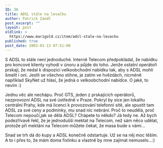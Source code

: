 ```yaml
---
ID: 36
title: ADSL stále na levačku
author: Patrick Zandl
post_excerpt: ""
layout: post
oldlink: >
  https://www.marigold.cz/item/adsl-stale-na-levacku
published: true
post_date: 2003-01-13 07:51:00
---
```

<p>
S ADSL to stále není jednoduché. Interně Telecom předpokládal, že nabídku pro koncové klienty vyhodí v únoru a půjde do toho. Jenže ostatní operátoři prskají, že nedal k dispozici velkoobchodní nabídku tak, aby s ADSL mohli šmelit i oni. Jestli se všechno stihne, je zatím ve hvězdách, nicméně například SkyNet už hlásí, že jedná o velkoobchodní nabídce. O jaké, to nevím :)</p>

<p>
Jednu věc ale nechápu. Proč GTS, jeden z prskajících operátorů, nezprovozní ADSL na své ústředně v Praze. Pokryl by sice jen lokalitu centrální Prahy, kde má licenci k provozování telefonní sítě, ale spustit tam ADSL za své ceny a podmínky, mu snad nic nebrání. Proč to neudělá, proč Telecom nepoučí,jak se dělá ADSL? Chápete to někdo? Já tedy ne. Až bych podezřívavě řekl, že je jednodušší mektat na Telecom, než sám něco udělat, protože při mektání na Telecom můžete čekat, že masa bude s vámi... </p>

<p>
Snad se trh dá do kupy a ADSL konečně odstartuje. Už se na něj moc těším. A to i přes to, že mám doma fixlinku a vlastně by mne zajímat nemuselo...:)</p>
